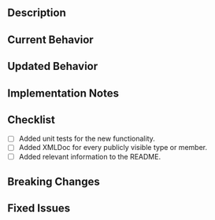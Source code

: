 <!-- See CONTRIBUTING.md for general guidelines on contributions. -->

## Description

<!-- What does the pull request do? -->
<!-- Provide background on the PR, including links to related issues, etc. -->

## Current Behavior

<!-- If the PR is a fix, describe the current incorrect behavior. Otherwise, delete this section. -->

## Updated Behavior

<!-- If the PR is a fix, describe the updated/expected behavior. Otherwise, delete this section. -->

## Implementation Notes

<!-- How was the solution implemented (if it's not obvious)? -->
<!-- Include any information that might be useful to a reviewer here, if any. Otherwise, delete this section. -->

## Checklist

 - [ ] Added unit tests for the new functionality.
 - [ ] Added XMLDoc for every publicly visible type or member.
 - [ ] Added relevant information to the README.

## Breaking Changes

<!-- List any breaking changes here, if any. Otherwise, delete this section. -->

## Fixed Issues

<!--

If the pull request fixes issue(s), list them like this:

Fixes #123
Fixes #456

Otherwise, delete this section.

-->
